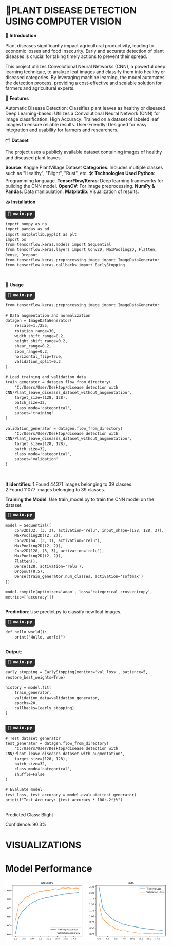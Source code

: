 <h1>🌿PLANT DISEASE DETECTION USING COMPUTER VISION</h1>

📜 **Introduction**

Plant diseases significantly impact agricultural productivity, leading to economic losses and food insecurity. Early and accurate detection of plant diseases is crucial for taking timely actions to prevent their spread.

This project utilizes Convolutional Neural Networks (CNN), a powerful deep learning technique, to analyze leaf images and classify them into healthy or diseased categories. By leveraging machine learning, the model automates the detection process, providing a cost-effective and scalable solution for farmers and agricultural experts.

🚀 **Features**

Automatic Disease Detection: Classifies plant leaves as healthy or diseased.
Deep Learning-based: Utilizes a Convolutional Neural Network (CNN) for image classification.
High Accuracy: Trained on a dataset of labeled leaf images to ensure reliable results.
User-Friendly: Designed for easy integration and usability for farmers and researchers.

🗂️ **Dataset**


The project uses a publicly available dataset containing images of healthy and diseased plant leaves.

**Source**: Kaggle PlantVillage Dataset
**Categories**: Includes multiple classes such as "Healthy", "Blight", "Rust", etc.
🛠️ **Technologies Used**
**Python**: Programming language.
**TensorFlow/Keras**: Deep learning frameworks for building the CNN model.
**OpenCV**: For image preprocessing.
**NumPy & Pandas**: Data manipulation.
**Matplotlib**: Visualization of results.

📥 **Installation**

<pre>
<strong style="background-color:#2d2d2d; color:#ffffff; padding: 8px; border-radius: 6px;">📄 main.py</strong>
<code>
import numpy as np
import pandas as pd
import matplotlib.pyplot as plt
import os
from tensorflow.keras.models import Sequential
from tensorflow.keras.layers import Conv2D, MaxPooling2D, Flatten, Dense, Dropout
from tensorflow.keras.preprocessing.image import ImageDataGenerator
from tensorflow.keras.callbacks import EarlyStopping

</code>
</pre>




🚦 **Usage**

<pre>
<strong style="background-color:#2d2d2d; color:#ffffff; padding: 8px; border-radius: 6px;">📄 main.py</strong>
<code>
from tensorflow.keras.preprocessing.image import ImageDataGenerator

# Data augmentation and normalization
datagen = ImageDataGenerator(
    rescale=1./255, 
    rotation_range=30, 
    width_shift_range=0.2, 
    height_shift_range=0.2, 
    shear_range=0.2,
    zoom_range=0.2,
    horizontal_flip=True,
    validation_split=0.2
)

# Load training and validation data
train_generator = datagen.flow_from_directory(
    'C:/Users/User/Desktop/disease detection with CNN/Plant_leave_diseases_dataset_without_augmentation',
    target_size=(128, 128),
    batch_size=32,
    class_mode='categorical',
    subset='training'
)

validation_generator = datagen.flow_from_directory(
    'C:/Users/User/Desktop/disease detection with CNN/Plant_leave_diseases_dataset_without_augmentation',
    target_size=(128, 128),
    batch_size=32,
    class_mode='categorical',
    subset='validation'
)

</code>
</pre>

**It identifies**:
      1.Found 44371 images belonging to 39 classes.  
      2.Found 11077 images belonging to 39 classes.

**Training the Model**: Use train_model.py to train the CNN model on the dataset.
<pre>
<strong style="background-color:#2d2d2d; color:#ffffff; padding: 8px; border-radius: 6px;">📄 main.py</strong>
<code>
model = Sequential([
    Conv2D(32, (3, 3), activation='relu', input_shape=(128, 128, 3)),
    MaxPooling2D((2, 2)),
    Conv2D(64, (3, 3), activation='relu'),
    MaxPooling2D((2, 2)),
    Conv2D(128, (3, 3), activation='relu'),
    MaxPooling2D((2, 2)),
    Flatten(),
    Dense(128, activation='relu'),
    Dropout(0.5),
    Dense(train_generator.num_classes, activation='softmax')
])

model.compile(optimizer='adam', loss='categorical_crossentropy', metrics=['accuracy'])
</code>
</pre>


**Prediction**: Use predict.py to classify new leaf images.
<pre>
<strong style="background-color:#2d2d2d; color:#ffffff; padding: 8px; border-radius: 6px;">📄 main.py</strong>
<code>
def hello_world():
    print("Hello, world!")
</code>
</pre>


**Output**:
<pre>
<strong style="background-color:#2d2d2d; color:#ffffff; padding: 8px; border-radius: 6px;">📄 main.py</strong>
<code>
early_stopping = EarlyStopping(monitor='val_loss', patience=5, restore_best_weights=True)

history = model.fit(
    train_generator,
    validation_data=validation_generator,
    epochs=20,
    callbacks=[early_stopping]
)
</code>
</pre>

<pre>
<strong style="background-color:#2d2d2d; color:#ffffff; padding: 8px; border-radius: 6px;">📄 main.py</strong>
<code>
# Test dataset generator
test_generator = datagen.flow_from_directory(
    'C:/Users/User/Desktop/disease detection with CNN/Plant_leave_diseases_dataset_with_augmentation',
    target_size=(128, 128),
    batch_size=32,
    class_mode='categorical',
    shuffle=False
)

# Evaluate model
test_loss, test_accuracy = model.evaluate(test_generator)
print(f"Test Accuracy: {test_accuracy * 100:.2f}%")
</code>
</pre>


Predicted Class: Blight  

Confidence: 90.3%

# VISUALIZATIONS
# Model Performance



![Accuracy Graph](accuracy.png)


